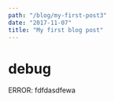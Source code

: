 ```yaml
---
path: "/blog/my-first-post3"
date: "2017-11-07"
title: "My first blog post"
---
```


# debug

ERROR: fdfdasdfewa